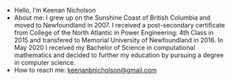 - Hello, I’m Keenan Nicholson
- About me: I grew up on the Sunshine Coast of British Columbia and moved to Newfoundland in 2007. I received a post-secondary certificate from College of the North Atlantic in Power Engineering: 4th Class in 2015 and transfered to Memorial University of Newfoundland in 2016. In May 2020 I received my Bachelor of Science in computational mathematics and decided to further my education by pursuing a degree in computer science.
- How to reach me: keenanbnicholson@gmail.com
